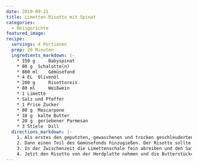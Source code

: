 ```yaml
---
date: 2019-09-21
title: Limetten-Risotto mit Spinat
categories:
  - Reisgerichte
featured_image:
recipe:
  servings: 4 Portionen
  prep: 20 Minuten
  ingredients_markdown: |-
    * 150 g 	Babyspinat
    * 80 g 	Schalotte(n)
    * 800 ml 	Gemüsefond
    * 4 EL 	Olivenöl
    * 200 g 	Risottoreis
    * 80 ml 	Weißwein
    * 1 Limette
    * Salz und Pfeffer
    * 1 Prise Zucker
    * 80 g 	Mascarpone
    * 10 g 	kalte Butter
    * 20 g 	geriebener Parmesan
    * 3 Stiele 	Dill
  directions_markdown: |-
    1. Als erstes den geputzten, gewaschenen und trocken geschleuderten Spinat grob schneiden. In einem Topf den Gemüsefond und in einer Sauteuse das Olivenöl erhitzen. Im Olivenöl fein gewürfelte Schalotten glasig andünsten. Anschließend den Risottoreis hinzugeben und bei mittlerer Hitze etwa 1-2 Minuten mitdünsten lassen. Den Reis löscht man mit dem Wermut ab und lässt ihn ganz verkochen.
    2. Dann einen Teil des Gemüsefonds hinzugießen. Der Risotto sollte dabei leicht mit dem Fond bedeckt sein. 16-18 Minuten lässt man den Reis unter Rühren oder Schwenken garen. Dabei nach und nach den Rest des Gemüsefonds hinzugießen.
    3. In der Zwischenzeit die Limettenschale fein abreiben und den Saft der Limette auspressen. Nach ca. 14 Minuten Garzeit kommt der Spinat zu dem Risotto und wird untergerührt. Den Risotto salzen, pfeffern und mit einer Prise Zucker würzen.
    4. Jetzt den Risotto von der Herdplatte nehmen und die Butterstückchen, Käse sowie Mascarpone unterrühren. Das Ganze mit 1-2 TL Limettenschale und 2-3 EL Limettensaft abschmecken. Zum Durchziehen etwa 2-3 Minuten ruhen lassen und dann mit Dill angerichtet sofort servieren.
---
```


